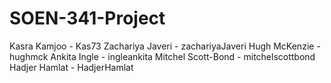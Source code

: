 # SOEN-341-Project
Kasra Kamjoo - Kas73
Zachariya Javeri - zachariyaJaveri
Hugh McKenzie - hughmck
Ankita Ingle - ingleankita
Mitchel Scott-Bond - mitchelscottbond
Hadjer Hamlat - HadjerHamlat
